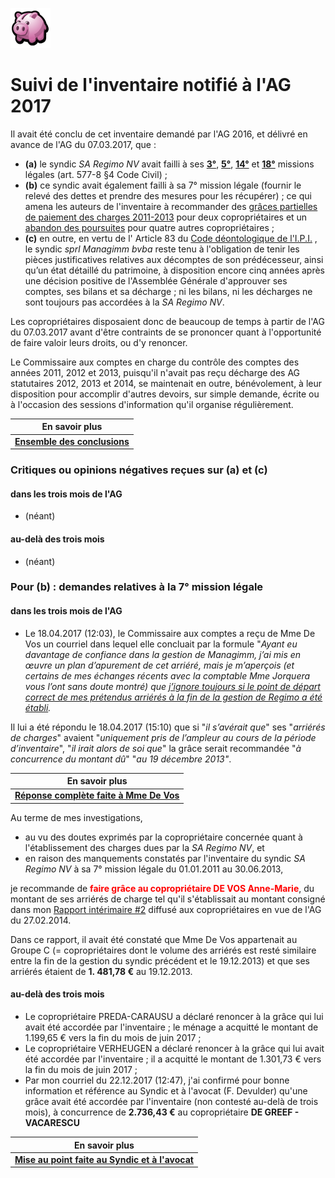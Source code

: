<link rel="stylesheet" href="normal4.css">

![](icon_earn.png)

# Suivi de l'inventaire notifié à l'AG 2017

Il avait  été conclu de cet inventaire demandé par l'AG 2016, et délivré en avance de l'AG du 07.03.2017, que :

* **(a)** le syndic *SA Regimo NV* avait failli à ses [**3°**](https://sites.google.com/site/brab80invent2016/lien-contractuel-non-autorise-par-l-ag), [**5°**](https://sites.google.com/site/brab80invent2016/conclusions---comptes-financiers), [**14°**](https://sites.google.com/site/brab80invent2016/surfacturations-de-mazout-de-chauffage) et [**18°**](https://sites.google.com/site/brab80invent2016/respect-du-budget) missions légales (art. 577-8 §4 Code Civil) ;
* **(b)** ce syndic avait également failli à sa 7° mission légale (fournir le relevé des dettes et prendre des mesures pour les récupérer) ; ce qui amena les auteurs de l'inventaire à recommander des [grâces partielles de paiement des charges 2011-2013](https://sites.google.com/site/brab80invent2016/rectification-de-charges-de-coproprietaires-individuels) pour deux copropriétaires et un [abandon des poursuites](https://sites.google.com/site/brab80invent2016/abandon-des-poursuites-aupres-des-debiteurs) pour  quatre autres copropriétaires ;
* **(c)** en outre, en vertu de l' Article 83 du [Code déontologique de l'I.P.I.](http://www.ipi.be/lagent-immobilier/la-deontologie-de-lagent-immobilier) , le syndic *sprl Managimm bvba* reste tenu à l'obligation de tenir les pièces justificatives relatives aux décomptes de son prédécesseur, ainsi qu’un état détaillé du patrimoine, à disposition encore cinq années après une décision positive de l'Assemblée Générale d'approuver ses comptes, ses bilans et sa décharge ; ni les bilans, ni les décharges ne sont toujours pas accordées à la *SA Regimo NV*.

Les copropriétaires disposaient donc de beaucoup de temps à partir de l'AG du 07.03.2017 avant d'être contraints de se prononcer quant à l'opportunité de faire valoir leurs droits, ou d'y renoncer.

Le Commissaire aux comptes en charge du contrôle des comptes des années 2011, 2012 et 2013, puisqu'il n'avait pas reçu décharge des AG statutaires 2012, 2013 et 2014, se maintenait en outre, bénévolement, à leur disposition pour accomplir d'autres devoirs, sur simple demande, écrite ou à l'occasion des sessions d'information qu'il organise régulièrement.

| En savoir plus |
| --- |
| [**Ensemble des conclusions**](https://sites.google.com/site/brab80invent2016/conclusions) |

### Critiques ou opinions négatives reçues sur (a) et (c)

#### dans les trois mois de l'AG

* (néant)

#### au-delà des trois mois

* (néant)

### Pour (b)  : demandes relatives à la 7° mission légale 

#### dans les trois mois de l'AG

* Le 18.04.2017 (12:03), le Commissaire aux comptes a reçu de Mme De Vos un courriel dans lequel elle concluait par la formule "*Ayant eu davantage de confiance dans la gestion de Managimm, j’ai mis en &oelig;uvre un plan d’apurement de cet arriéré, mais je m’aperçois (et certains de mes échanges récents avec la comptable Mme Jorquera vous l’ont sans doute montré) que <u>j’ignore toujours si le point de départ correct de mes prétendus arriérés à la fin de la gestion de Regimo a été établi</u>.* 

Il lui a été répondu le 18.04.2017 (15:10) que si "*il s’avérait que*" ses "*arriérés de charges*" avaient "*uniquement pris de l’ampleur au cours de la période d’inventaire*", "*il irait alors de soi que*" la grâce serait recommandée "*à concurrence du montant dû*" "*au 19 décembre 2013"*.

| En savoir plus |
| --- |
| [**Réponse complète faite à Mme De Vos**](http://nimb.ws/g0MNLf) |

Au terme de mes investigations,

* au vu des doutes exprimés par la copropriétaire concernée quant à l'établissement des charges dues par la *SA Regimo NV*, et
* en raison des manquements constatés par l'inventaire du syndic *SA Regimo NV* à sa 7° mission légale du 01.01.2011 au 30.06.2013,

je recommande de <font color="red"><b>faire grâce au copropriétaire DE VOS Anne-Marie</b></font>, du montant de ses arriérés de charge tel qu'il s'établissait au montant consigné dans mon [Rapport intérimaire #2](https://brab80webscom.github.io/Blog/Rapports_CComptes/2014/Rapport_interimaire_2.pdf) diffusé aux copropriétaires en vue de l'AG du 27.02.2014.

Dans ce rapport, il avait été constaté que Mme De Vos appartenait au Groupe C (=  copropriétaires dont le volume des arriérés est resté similaire entre la fin de la gestion du syndic précédent et le 19.12.2013) et que ses arriérés étaient de **1. 481,78 &euro;** au 19.12.2013.

#### au-delà des trois mois

* Le copropriétaire PREDA-CARAUSU a déclaré renoncer à la grâce qui lui avait été accordée par l'inventaire ; le ménage a acquitté le montant de 1.199,65 &euro; vers la fin du mois de juin 2017 ;
* Le copropriétaire VERHEUGEN a déclaré renoncer à la grâce qui lui avait été accordée par l'inventaire ; il a acquitté le montant de 1.301,73 &euro; vers la fin du mois de juin 2017 ;
* Par mon courriel du 22.12.2017 (12:47), j'ai confirmé pour bonne information et référence au Syndic et à l'avocat (F. Devulder) qu'une grâce avait été accordée par l'inventaire (non contesté au-delà de trois mois), à concurrence de **2.736,43 &euro;** au copropriétaire **DE GREEF - VACARESCU**

| En savoir plus |
| --- |
| [**Mise au point faite au Syndic et à l'avocat**](http://nimb.ws/QvHRL8) |

